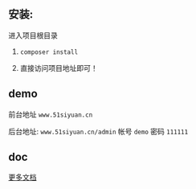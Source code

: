 ## 安装:

进入项目根目录

1. `composer install`

2. 直接访问项目地址即可！


## demo

前台地址 `www.51siyuan.cn`

后台地址: `www.51siyuan.cn/admin`  帐号 `demo` 密码 `111111`

## doc

[更多文档](http://www.51siyuan.cn/book/2)



